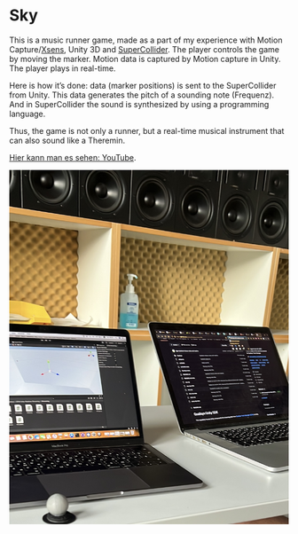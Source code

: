# Sky

This is a music runner game, made as a part of my experience with Motion Capture/[Xsens](https://www.xsens.com/motion-capture), Unity 3D and [SuperCollider](https://supercollider.github.io). 
The player controls the game by moving the marker. Motion data is captured by Motion capture in Unity. The player plays in real-time.

Here is how it’s done: data (marker positions) is sent to the SuperCollider from Unity. This data generates the pitch of a sounding note (Frequenz). 
And in SuperCollider the sound is synthesized by using a programming language.

Thus, the game is not only a runner, but a real-time musical instrument that can also sound like a Theremin.

[Hier kann man es sehen: YouTube](https://youtu.be/OYplfKiy_DQ).


![logo](https://github.com/MilaGrishkova/Sky/raw/main/Sky.jpg)
